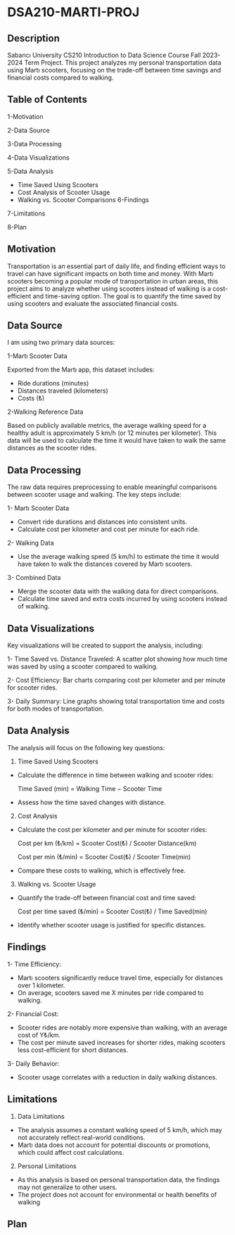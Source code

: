 # DSA210-MARTI-PROJ

## Description

Sabancı University CS210 Introduction to Data Science Course Fall 2023-2024 Term Project.
This project analyzes my personal transportation data using Martı scooters, focusing on the trade-off between time savings and financial costs compared to walking.

## Table of Contents
1-Motivation

2-Data Source

3-Data Processing

4-Data Visualizations

5-Data Analysis

  * Time Saved Using Scooters
  * Cost Analysis of Scooter Usage
  * Walking vs. Scooter Comparisons
6-Findings

7-Limitations

8-Plan

## Motivation

Transportation is an essential part of daily life, and finding efficient ways to travel can have significant impacts on both time and money. With Martı scooters becoming a popular mode of transportation in urban areas, this project aims to analyze whether using scooters instead of walking is a cost-efficient and time-saving option. The goal is to quantify the time saved by using scooters and evaluate the associated financial costs.

## Data Source
I am using two primary data sources:

1-Martı Scooter Data

Exported from the Martı app, this dataset includes:

* Ride durations (minutes)
* Distances traveled (kilometers)
* Costs (₺)
  
2-Walking Reference Data

Based on publicly available metrics, the average walking speed for a healthy adult is approximately 5 km/h (or 12 minutes per kilometer). This data will be used to calculate the time it would have taken to walk the same distances as the scooter rides.

## Data Processing

The raw data requires preprocessing to enable meaningful comparisons between scooter usage and walking. The key steps include:

1- Martı Scooter Data

 * Convert ride durations and distances into consistent units.
 * Calculate cost per kilometer and cost per minute for each ride.
   
2- Walking Data

 * Use the average walking speed (5 km/h) to estimate the time it would have taken to walk the distances covered by Martı scooters.

3- Combined Data

 * Merge the scooter data with the walking data for direct comparisons.
 * Calculate time saved and extra costs incurred by using scooters instead of walking.

## Data Visualizations

Key visualizations will be created to support the analysis, including:

1- Time Saved vs. Distance Traveled: A scatter plot showing how much time was saved by using a scooter compared to walking.

2- Cost Efficiency: Bar charts comparing cost per kilometer and per minute for scooter rides.

3- Daily Summary: Line graphs showing total transportation time and costs for both modes of transportation.

## Data Analysis
The analysis will focus on the following key questions:

1. Time Saved Using Scooters
 * Calculate the difference in time between walking and scooter rides:

     Time Saved (min) = Walking Time − Scooter Time

 * Assess how the time saved changes with distance.
2. Cost Analysis

 * Calculate the cost per kilometer and per minute for scooter rides:

     Cost per km (₺/km) = Scooter Cost(₺) / Scooter Distance(km)

     Cost per min (₺/min) = Scooter Cost(₺) / Scooter Time(min)
​
 
 * Compare these costs to walking, which is effectively free.
   
3. Walking vs. Scooter Usage

 * Quantify the trade-off between financial cost and time saved:

    Cost per time saved (₺/min) = Scooter Cost(₺) / Time Saved(min)
​
 * Identify whether scooter usage is justified for specific distances.

## Findings

1- Time Efficiency:

 * Martı scooters significantly reduce travel time, especially for distances over 1 kilometer.
 * On average, scooters saved me X minutes per ride compared to walking.

2- Financial Cost:

 * Scooter rides are notably more expensive than walking, with an average cost of Y₺/km.
 * The cost per minute saved increases for shorter rides, making scooters less cost-efficient for short distances.

3- Daily Behavior:

 * Scooter usage correlates with a reduction in daily walking distances.

## Limitations

1. Data Limitations

 * The analysis assumes a constant walking speed of 5 km/h, which may not accurately reflect real-world conditions.
 * Martı data does not account for potential discounts or promotions, which could affect cost calculations.

2. Personal Limitations

 * As this analysis is based on personal transportation data, the findings may not generalize to other users.
 * The project does not account for environmental or health benefits of walking

## Plan



